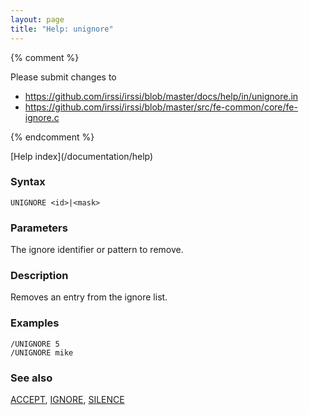 ```yaml
---
layout: page
title: "Help: unignore"
---
```


{% comment %}

Please submit changes to
- https://github.com/irssi/irssi/blob/master/docs/help/in/unignore.in
- https://github.com/irssi/irssi/blob/master/src/fe-common/core/fe-ignore.c


{% endcomment %}
<nav markdown="1">
[Help index](/documentation/help)
</nav>

### Syntax ###

<div class="highlight irssisyntax"><pre style="\-\-cmdlen:8ch"><code><span class="synB">UNIGNORE</span> <span class="synB05">&lt;id></span>|<span class="synB05">&lt;mask></span></code></pre></div>



### Parameters ###

The ignore identifier or pattern to remove.

### Description ###

Removes an entry from the ignore list.

### Examples ###

    /UNIGNORE 5
    /UNIGNORE mike

### See also ###
[ACCEPT](/documentation/help/accept), [IGNORE](/documentation/help/ignore), [SILENCE](/documentation/help/silence)

